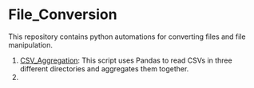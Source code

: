 # File_Conversion
This repository contains python automations for converting files and file manipulation.
1. [CSV_Aggregation](https://github.com/nabascher/File_Conversion/blob/main/CSV_Aggregation_v3.py): This script uses Pandas to read CSVs in three different directories and aggregates them together.
2. 
